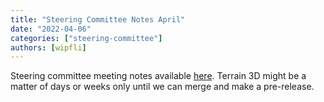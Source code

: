 ```yaml
---
title: "Steering Committee Notes April"
date: "2022-04-06"
categories: ["steering-committee"]
authors: [wipfli]
---
```


Steering committee meeting notes available
[here](https://github.com/maplibre/maplibre/discussions/15).
Terrain 3D might be a matter of days or weeks only until we can merge and make
a pre-release.
